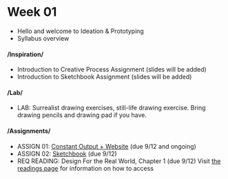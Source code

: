 # Week 01 

* Hello and welcome to Ideation & Prototyping
* Syllabus overview

#### /Inspiration/

* Introduction to Creative Process Assignment (slides will be added)
* Introduction to Sketchbook Assignment (slides will be added)

#### /Lab/

* LAB: Surrealist drawing exercises, still-life drawing exercise. Bring drawing pencils and drawing pad if you have. 

#### /Assignments/ 

* ASSIGN 01: [Constant Output + Website](constant_output_choices.md) (due 9/12 and ongoing)
* ASSIGN 02: [Sketchbook](notebook_or_sketchbook.md) (due 9/12)
* REQ READING: Design For the Real World, Chapter 1 (due 9/12) Visit [the readings page](readings.md) for information on how to access
